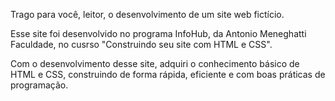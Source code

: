 Trago para você, leitor, o desenvolvimento de um site web fictício. 

Esse site foi desenvolvido no programa InfoHub, da Antonio Meneghatti Faculdade, no cusrso "Construindo seu site com HTML e CSS".

Com o desenvolvimento desse site, adquiri o conhecimento básico de HTML e CSS, construindo de forma rápida, eficiente e com boas práticas de programação. 
